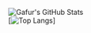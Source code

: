 ![Gafur's GitHub Stats](https://github-readme-stats.vercel.app/api?username=Gafur-Sharipov&show_icons=true&theme=radical)
<br />
[![Top Langs](https://github-readme-stats.vercel.app/api/top-langs/?username=Gafur-Sharipov)]
